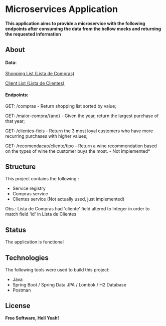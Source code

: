 # Microservices Application

#### This application aims to provide a microservice with the following endpoints after consuming the data from the bellow mocks and returning the requested information

## About

#### Data:

[Shopping List (Lista de Compras)](http://www.mocky.io/v2/598b16861100004905515ec7)

[Client List (Lista de Clientes)](http://www.mocky.io/v2/598b16291100004705515ec5)

#### Endpoints:

GET: /compras - Return shopping list sorted by value;

GET: /maior-compra/{ano} - Given the year, return the largest purchase of that year;

GET: /clientes-fieis - Return the 3 most loyal customers who have more recurring purchases with higher values;

GET: /recomendacao/cliente/tipo - Return a wine recommendation based on the types of wine the customer buys the most. - Not implemented*

## Structure
This project contains the following :
- Service registry
- Compras service
- Clientes service (Not actually used, just implemented)

Obs.: Lista de Compras had 'cliente' field altered to Integer in order to match field 'id' in Lista de Clientes   

## Status

The application is functional

## Technologies

The following tools were used to build this project:

- Java
- Spring Boot / Spring Data JPA / Lombok / H2 Database 
- Postman

## License

**Free Software, Hell Yeah!**